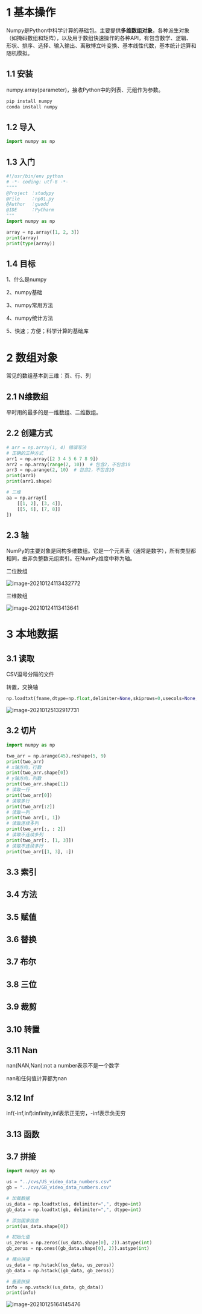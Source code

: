 # 1 基本操作

Numpy是Python中科学计算的基础包。主要提供**多维数组对象**，各种派生对象（如掩码数组和矩阵），以及用于数组快速操作的各种API，有包含数学、逻辑、形状、排序、选择、输入输出、离散愽立叶变换、基本线性代数，基本统计运算和随机模拟。

## 1.1 安装

numpy.array(parameter)，接收Python中的列表、元组作为参数。

```python
pip install numpy
conda install numpy
```

## 1.2 导入

```python
import numpy as np
```

## 1.3 入门

```python
#!/usr/bin/env python
# -*- coding: utf-8 -*-
""""
@Project ：studypy
@File    ：np01.py
@Author  ：guodd
@IDE     ：PyCharm
"""
import numpy as np

array = np.array([1, 2, 3])
print(array)
print(type(array))

```

## 1.4 目标

1、什么是numpy

2、numpy基础

3、numpy常用方法

4、numpy统计方法

5、快速；方便；科学计算的基础库

# 2 数组对象

常见的数组基本到三维：页、行、列

## 2.1 N维数组

平时用的最多的是一维数组、二维数组。

## 2.2 创建方式

```python
# arr = np.array(1, 4) 错误写法
# 正确的三种方式
arr1 = np.array([2 3 4 5 6 7 8 9])
arr2 = np.array(range(2, 10))  # 包含2，不包含10
arr3 = np.arange(2, 10)  # 包含2，不包含10
print(arr1)
print(arr1.shape)

# 三维
aa = np.array([
    [[1, 2], [3, 4]],
    [[5, 6], [7, 8]]
])
```

## 2.3 轴

NumPy的主要对象是同构多维数组。它是一个元素表（通常是数字），所有类型都相同，由非负整数元组索引。在NumPy维度中称为轴。

二位数组

![image-20210124113432772](../../插图/image-20210124113432772.png)

三维数组

![image-20210124113413641](../../插图/image-20210124113413641.png)

# 3 本地数据

## 3.1 读取 

CSV逗号分隔的文件

转置，交换轴

```python
np.loadtxt(fname,dtype=np.float,delimiter=None,skiprows=0,usecols=None,unpack=False)
```

![image-20210125132917731](../../插图/image-20210125132917731.png)

## 3.2 切片

```python
import numpy as np

two_arr = np.arange(45).reshape(5, 9)
print(two_arr)
# x轴方向，行数
print(two_arr.shape[0])
# y轴方向，列数
print(two_arr.shape[1])
# 读取一行
print(two_arr[0])
# 读取多行
print(two_arr[:2])
# 读取一列
print(two_arr[:, 1])
# 读取连续多列
print(two_arr[:, : 2])
# 读取不连续多列
print(two_arr[:, [1, 3]])
# 读取不连续多行
print(two_arr[[1, 3], :])
```



## 3.3 索引



## 3.4 方法



## 3.5 赋值



## 3.6 替换



## 3.7 布尔



## 3.8 三位



## 3.9 裁剪



## 3.10 转置





## 3.11 Nan

nan(NAN,Nan):not a number表示不是一个数字

nan和任何值计算都为nan

## 3.12 Inf

inf(-inf,inf):infinity,inf表示正无穷，-inf表示负无穷

## 3.13 函数



## 3.7 拼接

```python
import numpy as np

us = "../cvs/US_video_data_numbers.csv"
gb = "../cvs/GB_video_data_numbers.csv"

# 加载数据
us_data = np.loadtxt(us, delimiter=",", dtype=int)
gb_data = np.loadtxt(gb, delimiter=",", dtype=int)

# 添加国家信息
print(us_data.shape[0])

# 初始化值
us_zeros = np.zeros((us_data.shape[0], 2)).astype(int)
gb_zeros = np.ones((gb_data.shape[0], 2)).astype(int)

# 横向拼接
us_data = np.hstack((us_data, us_zeros))
gb_data = np.hstack((gb_data, gb_zeros))

# 垂直拼接
info = np.vstack((us_data, gb_data))
print(info)

```



![image-20210125164145476](../../插图/image-20210125164145476.png)